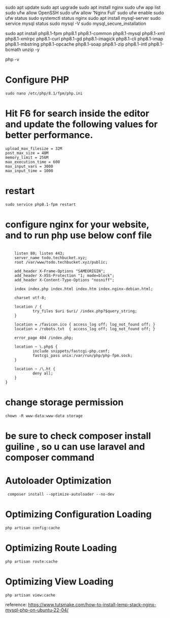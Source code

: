 sudo apt update
sudo apt upgrade
sudo apt install nginx
sudo ufw app list
sudo ufw allow OpenSSH
sudo ufw allow 'Nginx Full'
sudo ufw enable
sudo ufw status
sudo systemctl status nginx
sudo apt install mysql-server
sudo service mysql status
sudo mysql -V
sudo mysql_secure_installation

sudo apt install php8.1-fpm php8.1 php8.1-common php8.1-mysql php8.1-xml php8.1-xmlrpc php8.1-curl php8.1-gd php8.1-imagick php8.1-cli php8.1-imap php8.1-mbstring php8.1-opcache php8.1-soap php8.1-zip php8.1-intl php8.1-bcmath unzip -y

php -v
# Configure PHP
``` sudo nano /etc/php/8.1/fpm/php.ini ```
# Hit F6 for search inside the editor and update the following values for better performance.
``` 
upload_max_filesize = 32M 
post_max_size = 48M 
memory_limit = 256M 
max_execution_time = 600 
max_input_vars = 3000 
max_input_time = 1000 
```
# restart 
``` sudo service php8.1-fpm restart ```

#  configure nginx for your website, and to run php use below conf file 
~~~ server {

    listen 80; listen 443; 
    server_name todo.techbucket.xyz;
    root /var/www/todo.techbucket.xyz/public;

    add_header X-Frame-Options "SAMEORIGIN";
    add_header X-XSS-Protection "1; mode=block";
    add_header X-Content-Type-Options "nosniff";

    index index.php index.html index.htm index.nginx-debian.html;

    charset utf-8;

    location / {
            try_files $uri $uri/ /index.php?$query_string;
    }

    location = /favicon.ico { access_log off; log_not_found off; }
    location = /robots.txt  { access_log off; log_not_found off; }

    error_page 404 /index.php;

    location ~ \.php$ {
            include snippets/fastcgi-php.conf;
            fastcgi_pass unix:/var/run/php/php-fpm.sock;
    }

    location ~ /\.ht {
            deny all;
    }
}
~~~

# change storage permission
``` chown -R www-data:www-data storage ```

# be sure to check composer install guiline , so u can use laravel  and composer command
# Autoloader Optimization

~~~
 composer install --optimize-autoloader --no-dev 
~~~

# Optimizing Configuration Loading
~~~
php artisan config:cache
~~~

# Optimizing Route Loading
~~~
php artisan route:cache
~~~

# Optimizing View Loading

~~~
php artisan view:cache
~~~
reference:
https://www.tutsmake.com/how-to-install-lemp-stack-nginx-mysql-php-on-ubuntu-22-04/ 